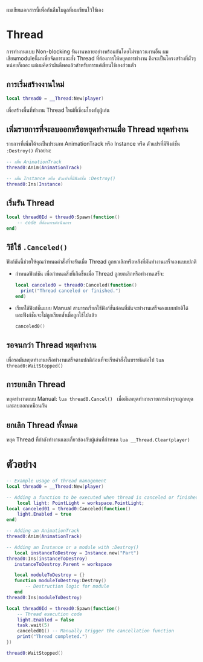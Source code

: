  ผมเขียนเอกสารนี้เพื่อกันลืมโมดูลที่ผมเขียนไว้ใช้เอง

# Thread
การทำงานแบบ Non-blocking รันงานหลายอย่างพร้อมกันโดยไม่รบกวนงานอื่น
ผมเขียนmoduleนี้มาเพื่อจัดการและสั่ง Thread ที่ต้องการให้หยุดการทำงาน ถึงจะเป็นโครงสร้างที่มั่วๆหน่อยก็เถอะ แต่ผมคิดว่ามันดีพอแล้วสำหรับการแค่เขียนใช้เองส่วนตัว

## การเริ่มสร้างงานใหม่
```lua
local thread0 = __Thread:New(player)
```
เพื่อสร้างพื้นที่ทำงาน Thread ใหม่ที่เชื่อมโยงกับุผู้เล่น

## เพิ่มรายการที่จะลบออกหรือหยุดทำงานเมื่อ Thread หยุดทำงาน
รายการที่เพิ่มได้จะเป็นประเภท AnimationTrack หรือ Instance หรือ ตัวแปรที่มีฟังก์ชั่น `:Destroy()` ตัวอย่าง:

```lua
-- เพิ่ม AnimationTrack
thread0:Anim(AnimationTrack)

-- เพิ่ม Instance หรือ ตัวแปรที่มีฟังก์ชั่น :Destroy() 
thread0:Ins(Instance)
```

## เริ่มรัน Thread 
```lua
local thread0Id = thread0:Spawn(function()
    -- code ที่ต้องการดำเนินการ
end)
```

## วิธีใช้ `.Canceled()`
ฟังก์ชันนี้ช่วยให้คุณกำหนดคำสั่งที่จะรันเมื่อ Thread ถูกยกเลิกหรือหลังที่มันทำงานเสร็จเองแบบปกติ

- กำหนดฟังก์ชัน
    เพื่อกำหนดสิ่งที่เกิดขึ้นเมื่อ Thread ถูกยกเลิกหรือทำงานเสร็จ:
    ```lua
    local canceled0 = thread0:Canceled(function()
      print("Thread canceled or finished.")
    end)
    ```
- เรียกใช้ฟังก์ชั่นแบบ Manual
    สามารถเรียกใช้ฟังก์ชั่นก่อนที่มันจะทำงานเสร็จเองแบบปกติได้
    และฟังก์ชั่นจะไม่ถูกเรียกซ้ำเมื่อถูกใช้ไปแล้ว
    ```lua
    canceled0()
    ```
## รอจนกว่า Thread หยุดทำงาน
เพื่อรอมันหยุดทำงานหรือทำงานเสร็จตามปกติก่อนที่จะเริ่ทคำสั่งในบรรทัดต่อไป
    ```lua
    thread0:WaitStopped()
    ```

## การยกเลิก Thread
หยุดทำงานแบบ Manual:
    ```lua
    thread0.Cancel()
    ```
เมื่อมันหยุดทำงานรายการต่างๆจะถูกหยุดและลบออกเหมือนกัน

## ยกเลิก Thread ทั้งหมด
หยุด Thread ที่กำลังทำงานและเกี่ยวข้องกับผู้เล่นที่กำหนด
    ```lua
    __Thread.Clear(player)
    ```

# ตัวอย่าง
```lua
-- Example usage of thread management
local thread0 = __Thread:New(player)

-- Adding a function to be executed when thread is canceled or finished
    local light: PointLight = workspace.PointLight;
local canceled01 = thread0:Canceled(function()
    light.Enabled = true
end)

-- Adding an AnimationTrack
thread0:Anim(AnimationTrack)

-- Adding an Instance or a module with :Destroy()
   local instanceToDestroy = Instance.new("Part")
thread0:Ins(instanceToDestroy)
   instanceToDestroy.Parent = workspace

   local moduleToDestroy = {}
   function moduleToDestroy:Destroy()
       -- Destruction logic for module
   end
thread0:Ins(moduleToDestroy)

local thread0Id = thread0:Spawn(function()
    -- Thread execution code
    light.Enabled = false
    task.wait(5)
    canceled01() -- Manually trigger the cancellation function
    print("Thread completed.")
})

thread0:WaitStopped()
```
